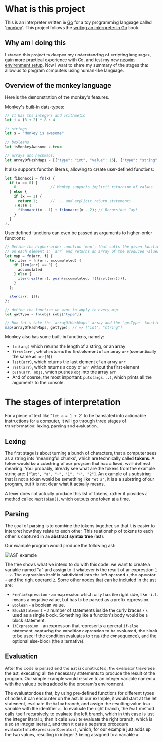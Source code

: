# What is this project 
This is an interpreter written in [Go](https://go.dev/) for a toy programming language called '[monkey](https://monkeylang.org/)'. This project follows the [writing an interpreter in Go](https://interpreterbook.com/) book.

## Why am I doing this
I started this project to deepen my understanding of scripting languages, gain more practical experience with Go, and test my new [neovim environment setup](https://github.com/artylemon/kickstart.nvim).
Now I want to share my summary of the stages that allow us to program computers using human-like language.

## Overview of the monkey language
Here is the demonstration of the monkey's features.

Monkey's built-in data-types: 
```js
// It has the integers and arithmetic
let i = (3 + 2) * 8 / 4

// strings
let s = "Monkey is awesome"

// booleans
let isMonkeyAwesome = true

// arrays and hashmaps:
let arrayOfHashMaps = [{"type": "int", "value": 15}, {"type": "string", value: "name"}]
```

It also supports function literals, allowing to create user-defined functions: 
```js
let fibonacci = fn(x) {
  if (x == 0) {
    0                // Monkey supports implicit returning of values
  } else {
    if (x == 1) {
      return 1;      // ... and explicit return statements
    } else {
      fibonacci(x - 1) + fibonacci(x - 2); // Recursion! Yay!
    }
  }
};
```

User defined functions can even be passed as arguments to higher-order functions: 
```js
// Define the higher-order function `map`, that calls the given function `f`
// on each element in `arr` and returns an array of the produced values.
let map = fn(arr, f) {
  let iter = fn(arr, accumulated) {
    if (len(arr) == 0) {
      accumulated
    } else {
      iter(rest(arr), push(accumulated, f(first(arr))));
    }
  };

  iter(arr, []);
};

// define the function we want to apply to every map
let getType = fn(obj) {obj["type"]}

// Now let's take the `arrayOfHashMaps` array and the `getType` function from above and use them with `map`.
map(arrayOfHashMaps, getType); // => ["int", "string"]
```

Monkey also has some built-in functions, namely:
- `len(arg)` which returns the length of a string, or an array
- `first(arr)`, which returns the first element of an array `arr` (semantically the same as `arr[0]`)
- `last(arr)`, which returns the last element of an array `arr`
- `rest(arr)`, which returns a copy of `arr` without the first element
- `push(arr, obj)`, which pushes `obj` into the array `arr`
- And of course, the most important: `puts(args...)`, which prints all the arguments to the console.

# The stages of interpretation
For a piece of text like "`let a = 1 + 2`" to be translated into actionable instructions for a computer, it will go through three stages of transformation: lexing, parsing and evaluation.
## Lexing
The first stage is about turning a bunch of characters, that a computer sees as a string into 'meaningful chunks', which are technically called **tokens**.
A token would be a substring of our program that has a fixed, well-defined meaning. You, probably, already see what are the tokens from the example string are: `["let", "a", "+", "1", "+", "2"]`.  An example of a substring that is not a token would be something like `"et a"`, it is a a substring of our program, but it is not clear what it actually means.

A lexer does not actually produce this list of tokens, rather it provides a method called `NextToken()`, which outputs one token at a time. 
## Parsing
The goal of parsing is to combine the tokens together, so that it is easier to interpret how they relate to each other. This relationship of tokens to each other is captured in an **abstract syntax tree** (ast).

Our example program would produce the following ast:

![AST_example](https://github.com/user-attachments/assets/3da409fd-6a8b-42b6-97b6-b2d12f8b8422)

The tree shows what we intend to do with this code: we want to create a variable named "a" and assign to it whatever is the result of an expression `1 + 2`. The expression itself is subdivided into the left operand `1`, the operator `+` and the right operand `2`. 
Some other nodes that can be included in the ast are:
- `PrefixExpression` - an expression which only has the right side, like `-1`. It means a negative value, but has to be parsed as a prefix expression.
- `Boolean` - a boolean value.
- `BlockStatement` - a number of statements inside the curly braces `{}`, used as a single block. Something like a function's body would be a block statement.
- `IfExpression` - an expression that represents a general `if-else` statement, capturing the condition expression to be evaluated, the block to be used if the condition evaluates to `true` (the consequence),  and the optional else-block (the alternative).


## Evaluation
After the code is parsed and the ast is constructed, the evaluator traverses the ast, executing all the necessary statements to produce the result of the program. 
Our simple example would resolve to an integer variable named `a` with the value `3` being added to the program's environment.

The evaluator does that, by using pre-defined functions for different types of nodes it can encounter on the ast. In our example, it would start at the let statement, evaluate the `Value` branch, and assign the resulting value to a variable with the identifier `a`. To evaluate the right branch, the `Eval` method calls itself recursively, to evaluate the left branch, which in this case is just the integer literal `1`, then it calls `Eval` to evaluate the right branch, which is also an integer literal `2`, and then it calls a separate procedure `evaluateInfixExpression(Operator)`, which, for our example just adds up the two values, resulting in integer `3` being assigned to a variable `a`.
